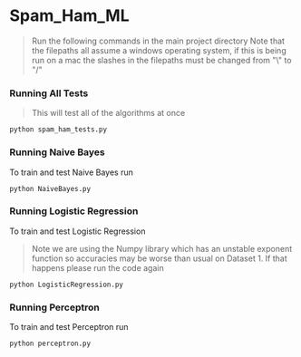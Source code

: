 # Spam_Ham_ML 

> Run the following commands in the main project directory
> Note that the filepaths all assume a windows operating system, if this is being run on a mac the slashes in the filepaths must be changed from "\\" to "/"

### Running All Tests
> This will test all of the algorithms at once
```
python spam_ham_tests.py
```

### Running Naive Bayes
To train and test Naive Bayes run
```
python NaiveBayes.py
```

### Running Logistic Regression
To train and test Logistic Regression
> Note we are using the Numpy library which has an unstable exponent function so accuracies may be worse than usual on Dataset 1. If that happens please run the code again
```
python LogisticRegression.py
```

### Running Perceptron
To train and test Perceptron run
```
python perceptron.py
```
